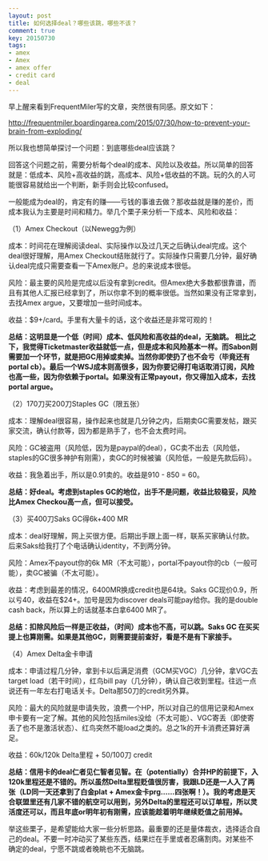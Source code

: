 ```yaml
---
layout: post
title: 如何选择deal？哪些该跳，哪些不该？
comment: true
key: 20150730
tags:
- amex
- Amex
- amex offer
- credit card
- deal
---
```


早上醒来看到FrequentMiler写的文章，突然很有同感。原文如下：

http://frequentmiler.boardingarea.com/2015/07/30/how-to-prevent-your-brain-from-exploding/

所以我也想简单探讨一个问题：到底哪些deal应该跳？

回答这个问题之前，需要分析每个deal的成本、风险以及收益。所以简单的回答就是：低成本、风险+高收益的跳，高成本、风险+低收益的不跳。玩的久的人可能很容易就给出一个判断，新手则会比较confused。

一般能成为deal的，肯定有的赚——亏钱的事谁去做？那收益就是赚的差价，而成本我认为主要是时间和精力。举几个栗子来分析一下成本、风险和收益：

（1）Amex Checkout（以Newegg为例）

成本：时间花在理解阅读deal、实际操作以及过几天之后确认deal完成。这个deal很好理解，用Amex Checkout结账就行了。实际操作只需要几分钟，最好确认deal完成只需要查看一下Amex账户。总的来说成本很低。

风险：最主要的风险是完成以后没有拿到credit。但Amex绝大多数都很靠谱，而且有其他人汇报已经拿到了，所以你拿不到的概率很低。当然如果没有正常拿到，去找Amex argue，又要增加一些时间成本。

收益：$9+/card。手里有大量卡的话，这个收益还是非常可观的！


**总结：这明显是一个低（时间）成本、低风险和高收益的deal，无脑跳。**
**相比之下，我觉得Ticketmaster收益就低一点，但是成本和风险基本一样。而Sabon则需要加一个环节，就是把GC用掉或卖掉。当然你即使扔了也不会亏（毕竟还有portal cb）。最后一个WSJ成本则高很多，因为你要记得打电话取消订阅，风险也高一些，因为你依赖于portal。如果没有正常payout，你又得加入成本，去找portal argue。**

（2）170刀买200刀Staples GC（限五张）

成本：理解deal很容易，操作起来也就是几分钟之内，后期卖GC需要发帖，跟买家交流，确认付款等，因为都是熟手了，也不会太费时间。

风险：GC被盗用（风险低，因为是paypal的deal），GC卖不出去（风险低，staples的GC很多神护有刚需），卖GC的时候被骗（风险低，一般是先款后码）。

收益：我急着出手，所以是0.91卖的。收益是910 - 850 = 60。


**总结：好deal。考虑到staples GC的地位，出手不是问题，收益比较稳妥，风险比Amex Checkou高一点，但可以接受。**

（3）买400刀Saks GC得6k+400 MR

成本：deal好理解，网上买很方便。后期出手跟上面一样，联系买家确认付款。后来Saks给我打了个电话确认identity，不到两分钟。

风险：Amex不payout你的6k MR（不太可能），portal不payout你的cb（一般可能），卖GC被骗（不太可能）。

收益：考虑到最差的情况，6400MR换成credit也是64块。Saks GC现价0.9，所以亏40，收益在$24+。加号是因为discover deals可能pay给你。我的是double cash back，所以算上的话就基本白拿6400 MR了。


**总结：扣除风险后一样是正收益，（时间）成本也不高，可以跳。Saks GC 在买买提上也算刚需。如果是其他GC，则需要提前查好，看是不是有下家接手。**


（4）Amex Delta金卡申请

成本：申请过程几分钟，拿到卡以后满足消费（GCM买VGC）几分钟，拿VGC去target load（若干时间），红鸟bill pay（几分钟），确认自己收到里程。往远一点说还有一年左右打电话关卡。Delta那50刀的credit另外算。

风险：最大的风险就是申请失败，浪费一个HP，所以对自己的信用记录和Amex申卡要有一定了解。其他的风险包括miles没给（不太可能）、VGC寄丢（即使寄丢了也不是激活状态）、红鸟突然不能load之类的。总之1k的开卡消费还算好满足。

收益：60k/120k Delta里程 + 50/100刀 credit


**总结：信用卡的deal仁者见仁智者见智。在（potentially）合并HP的前提下，入120k里程还是不错的。所以虽然Delta里程贬值很厉害，我跟LD还是一人入了两张（LD同一天还拿到了白金plat + Amex金卡prg……四张啊！）。我的考虑是天合联盟里还有几家不错的航空可以用到，另外Delta的里程还可以订单程，所以灵活度还可以，而且年底or明年初有刚需，应该能趁着明年继续贬值之前用掉。**


举这些栗子，是希望能给大家一些分析思路。最重要的还是量体裁衣，选择适合自己的deal。不要一时冲动买了某些东西，结果烂在手里或者忍痛割肉。对某些不确定的deal，宁愿不跳或者晚眺也不无脑跳。